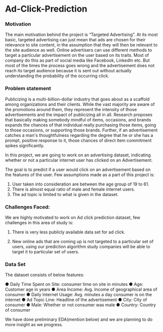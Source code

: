 # Ad-Click-Prediction

### Motivation
The main motivation behind the project is “Targeted Advertising”. At its most basic, targeted advertising can just mean that ads are chosen for their relevance to site content, in the assumption that they will then be relevant to the site audience as well. Online advertisers can use different methods to target a particular advertisement on the user based on its traits. Most of company do this as part of social media like Facebook, LinkedIn etc. But most of the times the process goes wrong and the advertisement does not reach its target audience because it is sent out without actually understanding the probability of the occurring click.

### Problem statement

Publicizing is a multi-billion-dollar industry that goes about as a scaffold among organizations and their clients. While the vast majority are aware of the promotions around them, they represent the intensity of those advertisements and the impact of publicizing all in all. Research proposes that basically making somebody mindful of items, occasions, and brands expands the chances of that individual really purchasing those items, going to those occasions, or supporting those brands. Further, if an advertisement catches a man's thoughtfulness regarding the degree that he or she has a prompt, positive response to it, those chances of direct item commitment spikes significantly.

In this project, we are going to work on an advertising dataset, indicating whether or not a particular internet user has clicked on an Advertisement.

The goal is to predict if a user would click on an advertisement based on the features of the user.
Few assumptions made as a part of this project is: 

1)	User taken into consideration are between the age group of 19 to 61. 
2)	There is almost equal ratio of male and female internet users. 
3)	The ad topic is limited to what is given in the dataset. 

### Challenges Faced:

We are highly motivated to work on Ad click prediction dataset, few challenges in this area of study is:

1)	There is very less publicly available data set for ad click. 

2)	New online ads that are coming up is not targeted to a particular set of users, using our prediction algorithm study companies will be able to target it to particular set of users.


### Data Set

The dataset consists of below features:

● Daily Time Spent on Site: consumer time on site in minutes
● Age: Customer age in years
● Area Income: Avg. Income of geographical area of consumer
● Daily Internet Usage: Avg. minutes a day consumer is on the internet
● Ad Topic Line: Headline of the advertisement
● City: City of consumer
● Male: Whether or not consumer was male
● Country: Country of consumer

We have done preliminary EDA(mention below) and we are planning to do more insight as we progress.

